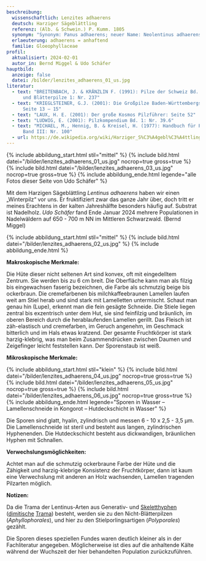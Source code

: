 ```yaml
---
beschreibung:
  wissenschaftlich: Lenzites adhaerens
  deutsch: Harziger Sägeblättling
  referenz: (Alb. & Schwein.) P. Kumm. 1805
  synonym: "Synonym: Panus adhaerens; neuer Name: Neolentinus adhaerens"
  erlaeuterung: adhaerens = anhaftend
  familie: Gloeophyllaceae
profil:
  aktualisiert: 2024-02-01
  autor_in: Bernd Miggel & Udo Schäfer
hauptbild:
  anzeige: false
  datei: /bilder/lenzites_adhaerens_01_us.jpg
literatur:
  - text: "BREITENBACH, J. & KRÄNZLIN F. (1991): Pilze der Schweiz Bd. 3, Röhrlinge
      und Blätterpilze 1: Nr. 237"
  - text: "KRIEGLSTEINER, G.J. (2001): Die Großpilze Baden-Württembergs, Band 3,
      Seite 13 – 15"
  - text: "LAUX, H. E. (2001): Der große Kosmos Pilzführer: Seite 52"
  - text: "LUDWIG, E. (2001): Pilzkompendium Bd. 1: Nr. 39.6"
  - text: "MICHAEL, M., Hennig, B. & Kreisel, H. (1977): Handbuch für Pilzfreunde
      Band III: Nr. 100"
  - url: https://de.wikipedia.org/wiki/Harziger_S%C3%A4gebl%C3%A4ttling
---
```

{% include abbildung_start.html stil="mittel" %}
{% include bild.html datei="/bilder/lenzites_adhaerens_01_us.jpg" nocrop=true gross=true %}
{% include bild.html datei="/bilder/lenzites_adhaerens_03_us.jpg" nocrop=true gross=true %}
{% include abbildung_ende.html legende="alle Fotos dieser Seite von Udo Schäfer" %}

Mit dem Harzigen Sägeblättling *Lentinus adhaerens* haben wir einen „Winterpilz“ vor uns. Er fruktifiziert zwar das ganze Jahr über, doch tritt er meines Erachtens in der kalten Jahreshälfte besonders häufig auf. Substrat ist Nadelholz. *Udo Schäfer* fand Ende Januar 2024 mehrere Populationen in Nadelwäldern auf 650 - 700 m NN im Mittleren Schwarzwald. (Bernd Miggel)

{% include abbildung_start.html stil="mittel" %}
{% include bild.html datei="/bilder/lenzites_adhaerens_02_us.jpg" %}
{% include abbildung_ende.html %}

**Makroskopische Merkmale:**

Die Hüte dieser nicht seltenen Art sind konvex, oft mit eingedelltem Zentrum. Sie werden bis zu 6 cm breit. Die Oberfläche kann man als filzig bis eingewachsen faserig bezeichnen, die Farbe als schmutzig beige bis ockerbraun. Die cremefarbenen bis milchkaffeebraunen Lamellen laufen weit am Stiel herab und sind stark mit Lamelletten untermischt. Schaut man genau hin (Lupe), erkennt man die fein gesägte Schneide. Die Stiele liegen zentral bis exzentrisch unter dem Hut, sie sind feinfilzig und bräunlich, im oberen Bereich durch die herablaufenden Lamellen gerillt. Das Fleisch ist zäh-elastisch und cremefarben, im Geruch angenehm, im Geschmack bitterlich und im Hals etwas kratzend. Der gesamte Fruchtkörper ist stark harzig-klebrig, was  man beim Zusammendrücken zwischen Daumen und Zeigefinger leicht feststellen kann. Der Sporenstaub ist weiß.

**Mikroskopische Merkmale:**

{% include abbildung_start.html stil="klein" %}
{% include bild.html datei="/bilder/lenzites_adhaerens_04_us.jpg" nocrop=true gross=true %}
{% include bild.html datei="/bilder/lenzites_adhaerens_05_us.jpg" nocrop=true gross=true %}
{% include bild.html datei="/bilder/lenzites_adhaerens_06_us.jpg" nocrop=true gross=true %}
{% include abbildung_ende.html legende="Sporen in Wasser – Lamellenschneide in Kongorot – Hutdeckschicht in Wasser" %}

Die Sporen sind glatt, hyalin, zylindrisch und messen 6 - 10 x 2,5 - 3,5 µm. Die Lamellenschneide ist steril und besteht aus langen, zylindrischen Hyphenenden. Die Hutdeckschicht besteht aus dickwandigen, bräunlichen Hyphen mit Schnallen.

**Verwechslungsmöglichkeiten:**

Achtet man auf die schmutzig ockerbraune Farbe der Hüte und die Zähigkeit und harzig-klebrige Konsistenz der Fruchtkörper, dann ist kaum eine Verwechslung mit anderen an Holz wachsenden, Lamellen tragenden Pilzarten möglich.

**Notizen:**

Da die Trama der Lentinus-Arten aus Generativ- und [Skeletthyphen](Skeletthyphen "Glossar") ([dimitische](dimitisch "Glossar") [Trama](Trama "Glossar")) besteht, werden sie zu den Nicht-Blätterpilzen (*Aphyllophorales*), und hier zu den Stielporlingsartigen (*Polyporales*) gezählt.

Die Sporen dieses speziellen Fundes waren deutlich kleiner als in der Fachliteratur angegeben. Möglicherweise ist dies auf die anhaltende Kälte während der Wuchszeit der hier behandelten Population zurückzuführen.
